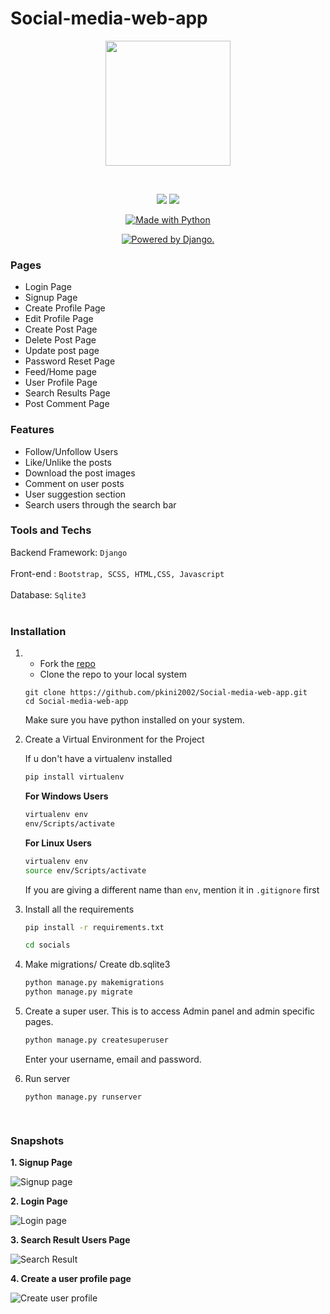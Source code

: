 # Social-media-web-app


<p align="center"> <img src="https://user-images.githubusercontent.com/84091455/208230388-5ca38084-1973-49fd-883a-bbdb4f51d3a6.png" height=200 /> </p>
<br>

<p align="center">
<a href="https://codeclimate.com/github/pkini2002/Social-media-web-app/maintainability">
<img src="https://api.codeclimate.com/v1/badges/b79b9943a5cb4340c05f/maintainability" /></a>
<a href="https://codeclimate.com/github/pkini2002/Social-media-web-app/test_coverage">
<img src="https://api.codeclimate.com/v1/badges/b79b9943a5cb4340c05f/test_coverage" /></a>
</p>

<p align="center">
<a href="https://www.python.org/"><img src="https://forthebadge.com/images/badges/made-with-python.svg" border="0" title="Made with Python" />
</p>

<p align="center">
<a href="http://www.djangoproject.com/"><img src="https://www.djangoproject.com/m/img/badges/djangopowered126x54.gif" border="0" alt="Powered by Django." title="Powered by Django." /></a>
</p>

### Pages

- Login Page
- Signup Page
- Create Profile Page
- Edit Profile Page
- Create Post Page
- Delete Post Page
- Update post page
- Password Reset Page
- Feed/Home page
- User Profile Page
- Search Results Page
- Post Comment Page

### Features

- Follow/Unfollow Users
- Like/Unlike the posts
- Download the post images
- Comment on user posts
- User suggestion section
- Search users through the search bar

### Tools and Techs

Backend Framework: `Django`
<br/><br/>
Front-end : `Bootstrap, SCSS, HTML,CSS, Javascript`
<br/><br/>
Database: `Sqlite3`
<br/><br/>

### Installation

1. - Fork the [repo](https://github.com/pkini2002/Social-media-web-app)
   - Clone the repo to your local system
   ```git
   git clone https://github.com/pkini2002/Social-media-web-app.git
   cd Social-media-web-app
   ```
   Make sure you have python installed on your system.
2. Create a Virtual Environment for the Project

   If u don't have a virtualenv installed

   ```bash
   pip install virtualenv
   ```
   **For Windows Users**
   ```bash
   virtualenv env
   env/Scripts/activate
   ```


   **For Linux Users**
   ```bash
   virtualenv env
   source env/Scripts/activate
   ```

   If you are giving a different name than `env`, mention it in `.gitignore` first

3. Install all the requirements

   ```bash
   pip install -r requirements.txt
   ```

    ```bash
   cd socials
   ```


4. Make migrations/ Create db.sqlite3

   ```bash
   python manage.py makemigrations
   python manage.py migrate
   ```

5. Create a super user.
   This is to access Admin panel and admin specific pages.

   ```djangotemplate
   python manage.py createsuperuser
   ```
   

   Enter your username, email and password.

6. Run server
   ```bash
   python manage.py runserver
   
  
 ### Snapshots

**1. Signup Page**

![Signup page](https://user-images.githubusercontent.com/84091455/208101528-a448872c-6e8c-4f9e-b287-1c64a58d0c6f.png)

**2. Login Page**

![Login page](https://user-images.githubusercontent.com/84091455/208101465-29c16377-81a7-47c5-a051-c5ca103994a2.png)


**3. Search Result Users Page**

![Search Result](https://user-images.githubusercontent.com/84091455/208101657-497a2549-c882-4a50-93eb-fcd261201a13.png)

**4. Create a user profile page**

![Create user profile](https://user-images.githubusercontent.com/84091455/208101772-e022f7ee-5c8f-4799-b0be-b5d43effd1d9.png)
